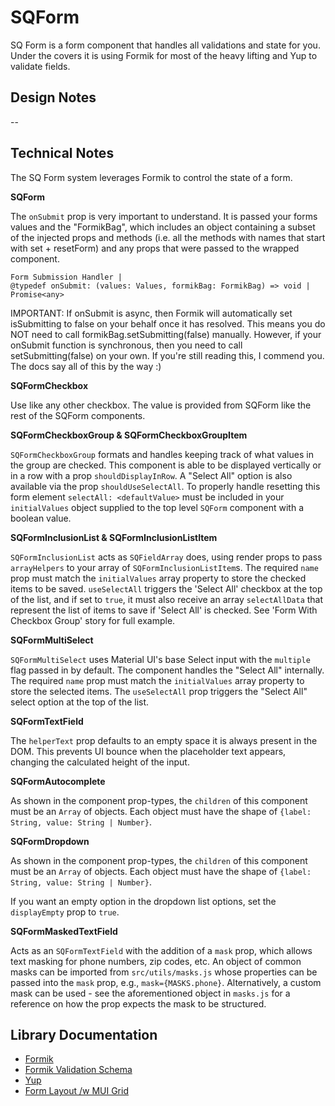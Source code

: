 # SQForm

SQ Form is a form component that handles all validations and state for you. Under the covers it is using Formik for most of the heavy lifting and Yup to validate fields.

## Design Notes

--

## Technical Notes

The SQ Form system leverages Formik to control the state of a form.

**SQForm**

The `onSubmit` prop is very important to understand. It is passed your forms values and the "FormikBag", which includes an object containing a subset of the injected props and methods (i.e. all the methods with names that start with set<Thing> + resetForm) and any props that were passed to the wrapped component.

```
Form Submission Handler |
@typedef onSubmit: (values: Values, formikBag: FormikBag) => void | Promise<any>
```

IMPORTANT: If onSubmit is async, then Formik will automatically set isSubmitting to false on your behalf once it has resolved.
This means you do NOT need to call formikBag.setSubmitting(false) manually.
However, if your onSubmit function is synchronous, then you need to call setSubmitting(false) on your own.
If you're still reading this, I commend you. The docs say all of this by the way :)

**SQFormCheckbox**

Use like any other checkbox. The value is provided from SQForm like the rest of the SQForm components.

**SQFormCheckboxGroup & SQFormCheckboxGroupItem**

`SQFormCheckboxGroup` formats and handles keeping track of what values in the group are checked. This component is able to be displayed vertically or in a row with a prop `shouldDisplayInRow`. A "Select All" option is also available via the prop `shouldUseSelectAll`. To properly handle resetting this form element `selectAll: <defaultValue>` must be included in your `initialValues` object supplied to the top level `SQForm` component with a boolean value.

**SQFormInclusionList & SQFormInclusionListItem**

`SQFormInclusionList` acts as `SQFieldArray` does, using render props to pass `arrayHelpers` to your array of `SQFormInclusionListItem`s. The required `name` prop must match the `initialValues` array property to store the checked items to be saved. `useSelectAll` triggers the 'Select All' checkbox at the top of the list, and if set to `true`, it must also receive an array `selectAllData` that represent the list of items to save if 'Select All' is checked. See 'Form With Checkbox Group' story for full example.

**SQFormMultiSelect**

`SQFormMultiSelect` uses Material UI's base Select input with the `multiple` flag passed in by default. The component handles the
"Select All" internally. The required `name` prop must match the `initialValues` array property to store the selected items. The
`useSelectAll` prop triggers the "Select All" select option at the top of the list.

**SQFormTextField**

The `helperText` prop defaults to an empty space it is always present in the DOM. This prevents UI bounce when the placeholder text appears, changing the calculated height of the input.

**SQFormAutocomplete**

As shown in the component prop-types, the `children` of this component must be an `Array` of objects. Each object must have the shape of `{label: String, value: String | Number}`.

**SQFormDropdown**

As shown in the component prop-types, the `children` of this component must be an `Array` of objects. Each object must have the shape of `{label: String, value: String | Number}`.

If you want an empty option in the dropdown list options, set the `displayEmpty` prop to `true`.

**SQFormMaskedTextField**

Acts as an `SQFormTextField` with the addition of a `mask` prop, which allows text masking for phone numbers, zip codes, etc. An object of common masks can be imported from `src/utils/masks.js` whose properties can be passed into the `mask` prop, e.g., `mask={MASKS.phone}`. Alternatively, a custom mask can be used - see the aforementioned object in `masks.js` for a reference on how the prop expects the mask to be structured.

## Library Documentation

- [Formik](https://jaredpalmer.com/formik/docs/overview)
- [Formik Validation Schema](https://jaredpalmer.com/formik/docs/guides/validation#validationschema)
- [Yup](https://github.com/jquense/yup)
- [Form Layout /w MUI Grid](https://material-ui.com/components/grid/)
